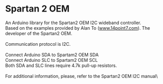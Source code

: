 # Spartan 2 OEM

An Arduino library for the Spartan2 OEM I2C wideband controller.\
Based on the examples provided by Alan To (www.14point7.com). The developer of the Spartan2 OEM.\
\
Communication protocol is I2C.\
\
Connect Arduino SDA to Spartam2 OEM SDA\
Connect Arduino SLC to Spartam2 OEM SCL\
Both SDA and SLC lines require 4.7k pull-up resistors.\
\
For additional information, please, refer to the Spartan2 OEM I2C manual\

